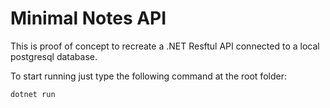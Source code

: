 # Minimal Notes API 

This is proof of concept to recreate a .NET Resftul API connected to a local postgresql database.

To start running just type the following command at the root folder:

```
dotnet run
```